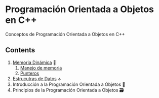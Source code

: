 # Programación Orientada a Objetos en C++

Conceptos de Programación Orientada a Objetos en C++

## Contents

1. [Memoria Dinámica](./1%20Memoria%20Dinámica/) 💽
   1. [Manejo de memoria](./1%20Memoria%20Dinámica/memoria-dinamica.md)
   2. [Punteros](./1%20Memoria%20Dinámica/punteros.md)
2. [Estrucutras de Datos](./2%20Estrucuturas%20de%20Datos/estructuras-de-datos.md) 🔝
3. Introducción a la Programación Orientada a Objetos 📁
4. Principios de la Programación Orientada a Objetos 🗃️
